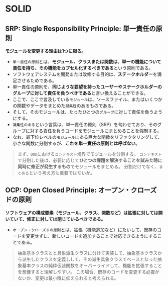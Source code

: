 # SOLID

## SRP: Single Responsibility Principle: 単一責任の原則

**モジュールを変更する理由は1つに限る。**

* `単一責任の原則`とは、**モジュール、クラスまたは関数は、単一の機能について責任を持ち、その機能をカプセル化するべきである**という原則である。
* ソフトウェアシステムを開発または改修する目的は、**ステークホルダー**を満足させるためである。
* 単一責任の原則を、**同じような要望を持ったユーザーやステークホルダーのグループに対して責任を負うべきである**と言い換えることができる。
* ここで、ここで言及している`モジュール`は、ソースファイル、またはいくつかの関数やデータをまとめた`凝集性`のあるものである。
* そして、そのモジュールは、たったひとつの`グループ`に対して責任を負うようにする。
* `凝集性のある`という言葉は、単一責任の原則（SRP）を匂わせており、そのグループに対する責任を負うコードをモジュールにまとめることを強制する。
* なお、最下位レベルの`モジュール`にある巨大な関数をリファクタリングして、小さな関数に分割するが、**これを単一責任の原則とは呼ばない**。

> まず、`DDD`における`コンテキスト`境界でモジュールを分割する。
> `コンテキスト`で分割した後は、必要に応じて**ひとつの課題を解決することを試みた時に同時に修正が発生するもの**でモジュールをまとめる。
> 分割だけでなく、`まとめる`という考え方も重要ではないか。

## OCP: Open Closed Principle: オープン・クローズドの原則

**ソフトウェアの構成要素（モジュール、クラス、関数など）は拡張に対しては開いていて、修正に対しては閉じているべきである。**

* `オープン・クローズドの原則`とは、拡張（機能追加など）にたいして、既存のコードを変更せずに、新しいコードを追加することで対応できるようにすることである。

> 抽象基本クラスとと具象派生クラスに分けて実装して、抽象基本クラスから派生したクラスを定義しして、その派生具象クラスでベースとなった抽象基本クラスの純粋仮装関数をオーバーライドして、機能を拡張することを想像すると理解しやすい。
> この場合、既存のコードを変更する必要がないか、変更は最小限に抑えられると考えられる。
